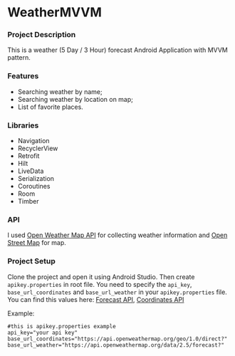 # WeatherMVVM
### Project Description
This is a weather (5 Day / 3 Hour) forecast Android Application with MVVM pattern.

### Features
- Searching weather by name;
- Searching weather by location on map;
- List of favorite places.

### Libraries
- Navigation
- RecyclerView
- Retrofit
- Hilt
- LiveData
- Serialization
- Coroutines
- Room
- Timber

### API
I used [Open Weather Map API](https://openweathermap.org/api) for collecting weather information and [Open Street Map](https://github.com/osmdroid/osmdroid) for map.

### Project Setup
Clone the project and open it using Android Studio. Then create `apikey.properties` in root file. You need to specify the `api_key`, `base_url_coordinates` and `base_url_weather` in your `apikey.properties` file. You can find this values here: [Forecast API](https://openweathermap.org/forecast5), [Coordinates API](https://openweathermap.org/api/geocoding-api)

Example:
```properties
#this is apikey.properties example
api_key="your api key"
base_url_coordinates="https://api.openweathermap.org/geo/1.0/direct?"
base_url_weather="https://api.openweathermap.org/data/2.5/forecast?"
```
